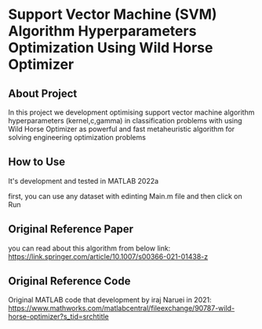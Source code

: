 # Support Vector Machine (SVM) Algorithm Hyperparameters Optimization Using Wild Horse Optimizer

## About Project

In this project we development optimising support vector machine algorithm hyperparameters (kernel,c,gamma) in classification problems with using Wild Horse Optimizer as powerful and fast metaheuristic algorithm for solving engineering optimization problems

## How to Use

It's development and tested in MATLAB 2022a

first, you can use any dataset with edinting Main.m file and then click on Run

## Original Reference Paper

you can read about this algorithm from below link:
https://link.springer.com/article/10.1007/s00366-021-01438-z

## Original Reference Code

Original MATLAB code that development by iraj Naruei in 2021:
https://www.mathworks.com/matlabcentral/fileexchange/90787-wild-horse-optimizer?s_tid=srchtitle

